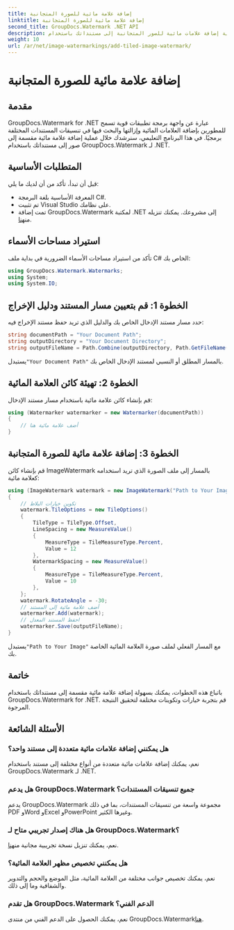```yaml
---
title: إضافة علامة مائية للصورة المتجانبة
linktitle: إضافة علامة مائية للصورة المتجانبة
second_title: GroupDocs.Watermark .NET API
description: تعرف على كيفية إضافة علامات مائية للصور المتجانبة إلى مستنداتك باستخدام GroupDocs.Watermark لـ .NET. سهلة وفعالة وقابلة للتخصيص.
weight: 10
url: /ar/net/image-watermarkings/add-tiled-image-watermark/
---
```


# إضافة علامة مائية للصورة المتجانبة

## مقدمة
GroupDocs.Watermark for .NET عبارة عن واجهة برمجة تطبيقات قوية تسمح للمطورين بإضافة العلامات المائية وإزالتها والبحث فيها في تنسيقات المستندات المختلفة برمجيًا. في هذا البرنامج التعليمي، سنرشدك خلال عملية إضافة علامة مائية مقسمة إلى صور إلى مستنداتك باستخدام GroupDocs.Watermark لـ .NET.
## المتطلبات الأساسية
قبل أن تبدأ، تأكد من أن لديك ما يلي:
- المعرفة الأساسية بلغة البرمجة C#.
- تم تثبيت Visual Studio على نظامك.
- تمت إضافة GroupDocs.Watermark لمكتبة .NET إلى مشروعك. يمكنك تنزيله من[هنا](https://releases.groupdocs.com/Watermark/net/).

## استيراد مساحات الأسماء
تأكد من استيراد مساحات الأسماء الضرورية في بداية ملف C# الخاص بك:
```csharp
using GroupDocs.Watermark.Watermarks;
using System;
using System.IO;
```
## الخطوة 1: قم بتعيين مسار المستند ودليل الإخراج
حدد مسار مستند الإدخال الخاص بك والدليل الذي تريد حفظ مستند الإخراج فيه:
```csharp
string documentPath = "Your Document Path";
string outputDirectory = "Your Document Directory";
string outputFileName = Path.Combine(outputDirectory, Path.GetFileName(documentPath));
```
 يستبدل`"Your Document Path"` بالمسار المطلق أو النسبي لمستند الإدخال الخاص بك.
## الخطوة 2: تهيئة كائن العلامة المائية
قم بإنشاء كائن علامة مائية باستخدام مسار مستند الإدخال:
```csharp
using (Watermarker watermarker = new Watermarker(documentPath))
{
    // أضف علامة مائية هنا
}
```
## الخطوة 3: إضافة علامة مائية للصورة المتجانبة
قم بإنشاء كائن ImageWatermark بالمسار إلى ملف الصورة الذي تريد استخدامه كعلامة مائية:
```csharp
using (ImageWatermark watermark = new ImageWatermark("Path to Your Image"))
{
    // تكوين خيارات البلاط
    watermark.TileOptions = new TileOptions()
    {
        TileType = TileType.Offset,
        LineSpacing = new MeasureValue()
        {
            MeasureType = TileMeasureType.Percent,
            Value = 12
        },
        WatermarkSpacing = new MeasureValue()
        {
            MeasureType = TileMeasureType.Percent,
            Value = 10
        },
    };
    watermark.RotateAngle = -30;
    // أضف علامة مائية إلى المستند
    watermarker.Add(watermark);
    // احفظ المستند المعدل
    watermarker.Save(outputFileName);
}
```
 يستبدل`"Path to Your Image"` مع المسار الفعلي لملف صورة العلامة المائية الخاصة بك.

## خاتمة
باتباع هذه الخطوات، يمكنك بسهولة إضافة علامة مائية مقسمة إلى مستنداتك باستخدام GroupDocs.Watermark for .NET. قم بتجربة خيارات وتكوينات مختلفة لتحقيق النتيجة المرجوة.
## الأسئلة الشائعة
### هل يمكنني إضافة علامات مائية متعددة إلى مستند واحد؟
نعم، يمكنك إضافة علامات مائية متعددة من أنواع مختلفة إلى مستند باستخدام GroupDocs.Watermark لـ .NET.
### هل يدعم GroupDocs.Watermark جميع تنسيقات المستندات؟
يدعم GroupDocs.Watermark مجموعة واسعة من تنسيقات المستندات، بما في ذلك PDF وWord وExcel وPowerPoint وغيرها الكثير.
### هل هناك إصدار تجريبي متاح لـ GroupDocs.Watermark؟
 نعم، يمكنك تنزيل نسخة تجريبية مجانية من[هنا](https://releases.groupdocs.com/).
### هل يمكنني تخصيص مظهر العلامة المائية؟
نعم، يمكنك تخصيص جوانب مختلفة من العلامة المائية، مثل الموضع والحجم والتدوير والشفافية وما إلى ذلك.
### هل تقدم GroupDocs.Watermark الدعم الفني؟
 نعم، يمكنك الحصول على الدعم الفني من منتدى GroupDocs.Watermark[هنا](https://forum.groupdocs.com/c/watermark/19).